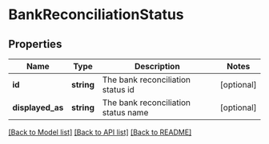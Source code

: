 # BankReconciliationStatus

## Properties
Name | Type | Description | Notes
------------ | ------------- | ------------- | -------------
**id** | **string** | The bank reconciliation status id | [optional] 
**displayed_as** | **string** | The bank reconciliation status name | [optional] 

[[Back to Model list]](../README.md#documentation-for-models) [[Back to API list]](../README.md#documentation-for-api-endpoints) [[Back to README]](../README.md)


